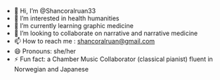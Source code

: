 - 👋 Hi, I’m @Shancoralruan33
- 👀 I’m interested in health humanities 
- 🌱 I’m currently learning graphic medicine
- 💞️ I’m looking to collaborate on narrative and narrative medicine
- 📫 How to reach me : shancoralruan@gmail.com
- 😄 Pronouns: she/her
- ⚡ Fun fact: a Chamber Music Collaborator (classical pianist) fluent in Norwegian and Japanese

<!---
Shancoralruan33/Shancoralruan33 is a ✨ special ✨ repository because its `README.md` (this file) appears on your GitHub profile.
You can click the Preview link to take a look at your changes.
--->

